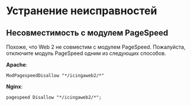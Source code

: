 # Устранение неисправностей <a id="troubleshooting"></a>

## Несовместимость с модулем PageSpeed <a id="pagespeed-incompatibility"></a>

Похоже, что Web 2 не совместим с модулем PageSpeed. Пожалуйста, отключите модуль PageSpeed одним из
следующих способов.

**Apache**:
```
ModPagespeedDisallow "*/icingaweb2/*"
```

**Nginx**:
```
pagespeed Disallow "*/icingaweb2/*";
```
